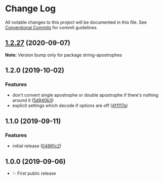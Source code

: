 # Change Log

All notable changes to this project will be documented in this file.
See [Conventional Commits](https://conventionalcommits.org) for commit guidelines.

## [1.2.27](https://gitlab.com/codsen/codsen/compare/string-apostrophes@1.2.26...string-apostrophes@1.2.27) (2020-09-07)

**Note:** Version bump only for package string-apostrophes





## 1.2.0 (2019-10-02)

### Features

- don't convert single apostrophe or double apostrophe if there's nothing around it ([5d940b3](https://gitlab.com/codsen/codsen/commit/5d940b3))
- explicit settings which decode if options are off ([4f1117a](https://gitlab.com/codsen/codsen/commit/4f1117a))

## 1.1.0 (2019-09-11)

### Features

- initial release ([04861c2](https://gitlab.com/codsen/codsen/commit/04861c2))

## 1.0.0 (2019-09-06)

- ✨ First public release
